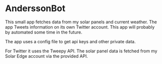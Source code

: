 # AnderssonBot
This small app fetches data from my solar panels and current weather.
The app Tweets information on its own Twitter account.
This app will probably by automated some time in the future.

The app uses a config file to get api keys and other private data.

For Twitter it uses the Tweepy API.
The solar panel data is fetched from my Solar Edge account via the provided API.

